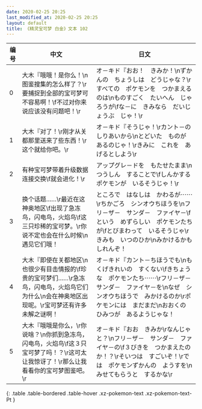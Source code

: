 ```yaml
---
date: 2020-02-25 20:25
last_modified_at: 2020-02-25 20:25
layout: default
title: 《精灵宝可梦 白金》文本 102
---
```

| 编号 | 中文 | 日文 |
| ---- | ---- | ---- |
| 0 | 大木『哦哦！是你么！\n图鉴搜集的怎么样了？\r要捕捉到全部的宝可梦可不容易啊！\f不过对你来说应该没有问题吧！\r | オ－キド『おお！　きみか！\nずかんの　ちょうしは　どうじゃな？\rすべての　ポケモンを　つかまえるのは\nものすごく　たいへん　じゃろうが\fな－に　きみなら　だいじょうぶ　じゃ！\r |
| 1 | 大木『对了！\r刚才从关都那里送来了些东西！\r这个就给你吧。\r | オ－キド『そうじゃ！\rカント－の　しりあいから\nとどいた　ものが　あるのじゃ！\rきみに　これを　あげるとしよう\r |
| 2 | 有种宝可梦带着升级数据连接交换\f就会进化！\r | アップグレ－ドを　もたせたまま\nつうしん　することで\fしんかする　ポケモンが　いるそうじゃ！\r |
| 3 | 换个话题……\r最近在这神奥地区\f出现了急冻鸟，闪电鸟，火焰鸟\f这三只珍稀的宝可梦。\r你说不定也会在什么时候\n遇见它们哦！ | ところで　はなしは　かわるが⋯⋯\rちかごろ　シンオウちほうを\nフリ－ザ－　サンダ－　ファイヤ－\fという　めずらしい　ポケモンたちが\fとびまわって　いるそうじゃ\rきみも　いつのひか\nみかけるかも　しれんぞ！ |
| 4 | 大木『即使在关都地区\n也很少有目击情报的\f珍贵的宝可梦们……\r急冻鸟，闪电鸟，火焰鸟它们为什么\n会在神奥地区出现呢。\r宝可梦还有许多未解之谜啊！ | オ－キド『カント－ちほうでも\nもくげきれいの　すくない\fきちょうな　ポケモンたち⋯⋯\rフリ－ザ－　サンダ－　ファイヤ－を\nなぜ　シンオウちほうで　みかけるのか\rポケモンには　まだまだ\nおおくの　ひみつが　あるようじゃな！ |
| 5 | 大木『哦哦是你么，\r你说啥？\n你抓到急冻鸟，闪电鸟，火焰鸟\f这３只宝可梦了吗！？\r这可太让我惊讶了！\r那么让我看看你的宝可梦图鉴吧。\r | オ－キド『おお　きみか\rなんじゃと？\nフリ－ザ－　サンダ－　ファイヤ－の\f３びきを　つかまえたのか！？\rそいつは　すごいぞ！\rでは　ポケモンずかんの　ようすを\nみせてもらうと　するかな\r |
{: .table .table-bordered .table-hover .xz-pokemon-text .xz-pokemon-text-Pt }
